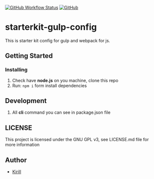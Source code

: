 [![GitHub Workflow Status](https://img.shields.io/github/workflow/status/steelWinds/starterkit-gulp-config/lintCheck)](https://actions-badge.atrox.dev/steelWinds/starterkit-gulp-config/goto?ref=main)
[![GitHub](https://img.shields.io/github/license/steelWinds/starterkit-gulp-config?color=#45bf17&style=popout-square)](https://github.com/steelWinds/starterkit-gulp-config/blob/main/LICENSE)

# starterkit-gulp-config

This is starter kit config for gulp and webpack for js.

## Getting Started

### Installing

1. Check have **node.js** on you machine, clone this repo
2. Run: `npm i` form install dependencies

## Development

1. All **cli** command you can see in package.json file

## LICENSE

This project is licensed under the GNU GPL v3, see LICENSE.md file for more information

## Author

- [Kirill](https://github.com/steelWinds)

